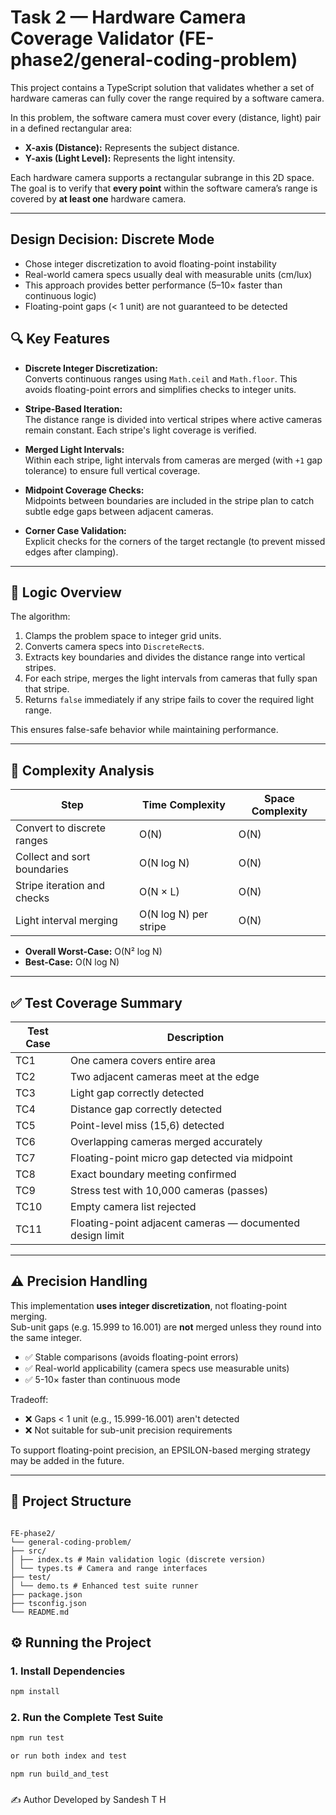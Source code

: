 # Task 2 — Hardware Camera Coverage Validator (FE-phase2/general-coding-problem)

This project contains a TypeScript solution that validates whether a set of hardware cameras can fully cover the range required by a software camera.

In this problem, the software camera must cover every (distance, light) pair in a defined rectangular area:

- **X-axis (Distance):** Represents the subject distance.
- **Y-axis (Light Level):** Represents the light intensity.

Each hardware camera supports a rectangular subrange in this 2D space. The goal is to verify that **every point** within the software camera’s range is covered by **at least one** hardware camera.

---

## Design Decision: Discrete Mode

- Chose integer discretization to avoid floating-point instability
- Real-world camera specs usually deal with measurable units (cm/lux)
- This approach provides better performance (5–10× faster than continuous logic)
- Floating-point gaps (< 1 unit) are not guaranteed to be detected

## 🔍 Key Features

- **Discrete Integer Discretization:**  
  Converts continuous ranges using `Math.ceil` and `Math.floor`. This avoids floating-point errors and simplifies checks to integer units.

- **Stripe-Based Iteration:**  
  The distance range is divided into vertical stripes where active cameras remain constant. Each stripe's light coverage is verified.

- **Merged Light Intervals:**  
  Within each stripe, light intervals from cameras are merged (with `+1` gap tolerance) to ensure full vertical coverage.

- **Midpoint Coverage Checks:**  
  Midpoints between boundaries are included in the stripe plan to catch subtle edge gaps between adjacent cameras.

- **Corner Case Validation:**  
  Explicit checks for the corners of the target rectangle (to prevent missed edges after clamping).

---

## 🧠 Logic Overview

The algorithm:
1. Clamps the problem space to integer grid units.
2. Converts camera specs into `DiscreteRect`s.
3. Extracts key boundaries and divides the distance range into vertical stripes.
4. For each stripe, merges the light intervals from cameras that fully span that stripe.
5. Returns `false` immediately if any stripe fails to cover the required light range.

This ensures false-safe behavior while maintaining performance.

---

## 🧮 Complexity Analysis

| Step                        | Time Complexity       | Space Complexity |
| --------------------------- | --------------------- | ---------------- |
| Convert to discrete ranges  | O(N)                  | O(N)             |
| Collect and sort boundaries | O(N log N)            | O(N)             |
| Stripe iteration and checks | O(N × L)              | O(N)             |
| Light interval merging      | O(N log N) per stripe | O(N)             |

- **Overall Worst-Case:** O(N² log N)
- **Best-Case:** O(N log N)

---

## ✅ Test Coverage Summary

| Test Case | Description |
|-----------|-------------|
| TC1       | One camera covers entire area |
| TC2       | Two adjacent cameras meet at the edge |
| TC3       | Light gap correctly detected |
| TC4       | Distance gap correctly detected |
| TC5       | Point-level miss (15,6) detected |
| TC6       | Overlapping cameras merged accurately |
| TC7       | Floating-point micro gap detected via midpoint |
| TC8       | Exact boundary meeting confirmed |
| TC9       | Stress test with 10,000 cameras (passes) |
| TC10      | Empty camera list rejected |
| TC11      | Floating-point adjacent cameras — documented design limit |

---

## ⚠️ Precision Handling

This implementation **uses integer discretization**, not floating-point merging.  
Sub-unit gaps (e.g. 15.999 to 16.001) are **not** merged unless they round into the same integer.
- ✅ Stable comparisons (avoids floating-point errors)
- ✅ Real-world applicability (camera specs use measurable units)
- ✅ 5-10× faster than continuous mode

Tradeoff:
- ❌ Gaps < 1 unit (e.g., 15.999-16.001) aren't detected
- ❌ Not suitable for sub-unit precision requirements
  

To support floating-point precision, an EPSILON-based merging strategy may be added in the future.

---

## 📂 Project Structure

```

FE-phase2/
└── general-coding-problem/
├── src/
│ ├── index.ts # Main validation logic (discrete version)
│ └── types.ts # Camera and range interfaces
├── test/
│ └── demo.ts # Enhanced test suite runner
├── package.json
├── tsconfig.json
└── README.md
```


## ⚙️ Running the Project

### 1. Install Dependencies

```bash
npm install 
```
### 2. Run the Complete Test Suite

```bash
npm run test

or run both index and test

npm run build_and_test
```

###

✍️ Author
Developed by Sandesh T H